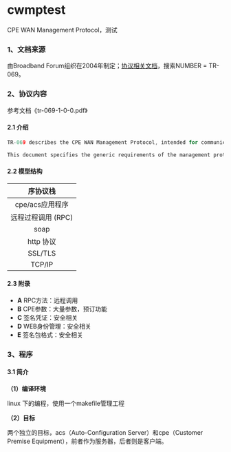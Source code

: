 # cwmptest
CPE WAN Management Protocol，测试

### 1、文档来源

由Broadband Forum组织在2004年制定；[协议相关文档](https://wiki.broadband-forum.org/display/RESOURCES)，搜索NUMBER = TR-069。

### 2、协议内容

参考文档《tr-069-1-0-0.pdf》

#### 2.1 介绍

```c
TR-069 describes the CPE WAN Management Protocol, intended for communication between a CPE and Auto-Configuration Server (ACS). The CPE WAN Management Protocol defines a mechanism that encompasses secure auto-configuration of a CPE, and also incorporates other CPE management functions into a common framework.
```

```c
This document specifies the generic requirements of the management protocol methods which can be applied to any TR-069 CPE. Other documents specify the managed objects, or data models, for specific types of devices or services.
```

#### 2.2 模型结构

|      序协议栈      |
| :----------------: |
|  cpe/acs应用程序   |
| 远程过程调用 (RPC) |
|        soap        |
|     http 协议      |
|      SSL/TLS       |
|       TCP/IP       |

#### 2.3 附录

- **A** RPC方法：远程调用
- **B** CPE参数：大量参数，预订功能
- **C** 签名凭证：安全相关
- **D** WEB身份管理：安全相关
- **E** 签名包格式：安全相关



### 3、程序

#### 3.1 简介

**（1）编译环境**

linux 下的编程，使用一个makefile管理工程

**（2）目标**

两个独立的目标，acs（Auto-Configuration Server）和cpe（Customer Premise Equipment），前者作为服务器，后者则是客户端。

